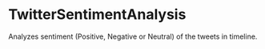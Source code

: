 # TwitterSentimentAnalysis
Analyzes sentiment (Positive, Negative or Neutral) of the tweets in timeline.
